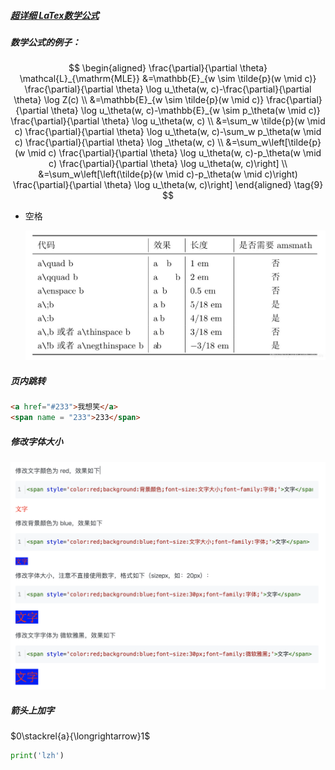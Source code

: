 

##### [超详细 LaTex数学公式](https://blog.csdn.net/ViatorSun/article/details/82826664)

##### 数学公式的例子：

$$
\begin{aligned}
\frac{\partial}{\partial \theta} \mathcal{L}_{\mathrm{MLE}} &=\mathbb{E}_{w \sim \tilde{p}(w \mid c)} \frac{\partial}{\partial \theta} \log u_\theta(w, c)-\frac{\partial}{\partial \theta} \log Z(c) \\
&=\mathbb{E}_{w \sim \tilde{p}(w \mid c)} \frac{\partial}{\partial \theta} \log u_\theta(w, c)-\mathbb{E}_{w \sim p_\theta(w \mid c)} \frac{\partial}{\partial \theta} \log u_\theta(w, c) \\
&=\sum_w \tilde{p}(w \mid c) \frac{\partial}{\partial \theta} \log u_\theta(w, c)-\sum_w p_\theta(w \mid c) \frac{\partial}{\partial \theta} \log _\theta(w, c) \\
&=\sum_w\left[\tilde{p}(w \mid c) \frac{\partial}{\partial \theta} \log u_\theta(w, c)-p_\theta(w \mid c) \frac{\partial}{\partial \theta} \log u_\theta(w, c)\right] \\
&=\sum_w\left[\left(\tilde{p}(w \mid c)-p_\theta(w \mid c)\right) \frac{\partial}{\partial \theta} \log u_\theta(w, c)\right]
\end{aligned}
\tag{9}
$$

- 空格

  ![在这里插入图片描述](./pic/watermark,type_ZmFuZ3poZW5naGVpdGk,shadow_10,text_aHR0cHM6Ly9ibG9nLmNzZG4ubmV0L2h5c3RlcmlzaXM=,size_16,color_FFFFFF,t_70.jpeg)


##### 页内跳转

```html
<a href="#233">我想笑</a>
<span name = "233">233</span>
```

##### 修改字体大小

![Typora设置文字属性](pic/format,png.png)

##### 箭头上加字

$0\stackrel{a}{\longrightarrow}1$





```python
print('lzh')
```

